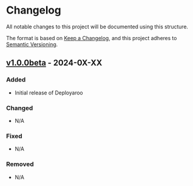 # Changelog

All notable changes to this project will be documented using this structure.

The format is based on [Keep a Changelog](https://keepachangelog.com/en/1.0.0/),
and this project adheres to [Semantic Versioning](https://semver.org/spec/v2.0.0.html).

## [v1.0.0beta] - 2024-0X-XX

### Added
- Initial release of Deployaroo

### Changed
- N/A

### Fixed
- N/A

### Removed
- N/A

[Unreleased]: https://github.com/blink-zero/deployaroo/compare/v1.0.0beta...HEAD
[v1.0.0beta]: https://github.com/blink-zero/deployaroo/releases/tag/v1.0.0beta
